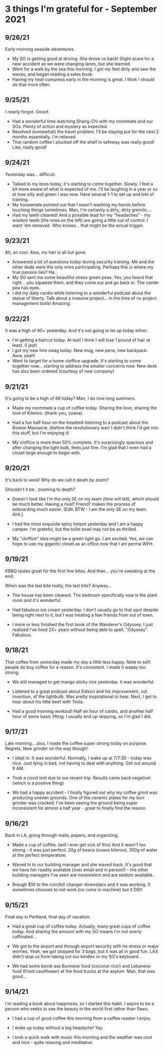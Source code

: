 # 3 things I'm grateful for - September 2021

## 9/26/21

Early morning seaside adventures.

- My SO is getting good at driving. She drove us back! Slight scare for a near accident as we were changing lanes, but she learned.
- Went for a walk by the sea this morning. I got my feet dirty and saw the waves, and began reading a sales book.
- Having my heat compress early in the morning is great. I think I should do that more often.

## 9/25/21

I nearly forgot. Oooof.

- Had a wonderful time watching Shang-Chi with my roommate and our SOs. Plenty of action and mystery as expected.
- Resolved (somewhat) the travel problem. I'll be staying put for the next 2 months essentially. I'm relieved.
- That random coffee I plucked off the shelf in safeway was really good! Like, really good!


## 9/24/21

Yesterday was... difficult.

- Talked to my boss today, it's starting to come together. Slowly. I feel a bit more aware of what is expected of me. I'll be laughing in a year or so at how silly and green I was now. Have several 1-1 to set up and lots of training. 
- My housemate pointed out that I wasn't washing my hands before touching things sometimes. Man, I'm certainly a dirty, dirty gremlin.... 
- Had my teeth cleaned! And a possible lead for my "headaches" - my wisdom teeth (the ones on the left) are going a little out of control. I want 'em removed. Who knows... that might be the actual trigger.

## 9/23/21

Ah, so cool. Also, my hair is all but gone.

- Answered a lot of questions today during security training. Me and the other dude were the only ones participating. Perhaps this is where my true passion lies? Ha..
- My SO sent me some beautiful stress green peas. Yes, you heard that right... you squeeze them, and they come out and go back in. The center pea has eyes.
- I did my daily cardio while listening to a wonderful podcast about the statue of liberty. Talk about a massive project... in the time of no project management tools! Amazing.

## 9/22/21

It was a high of 90+ yesterday.
And it's not going to let up today either..

- I'm getting a haircut today. At last! I think I will lose 1 pound of hair at least. (I jest)
- I got my new hire swag today. New mug, new pens, new backpack. Aww, yeah!
- Went to target for a home cloffice upgrade. It's starting to come together now... starting to address the smaller concerns now. New desk has also been ordered (courtesy of new company)

## 9/21/21

It's going to be a high of 86 today?
Man, I do love long summers.

- Made my roommate a cup of coffee today. Sharing the love, sharing the love of Kilenso. (thank you, coava).

- Had a fun half hour on the treadmill listening to a podcast about the Boston Massacre. (before the revolutionary war) I didn't think I'd get into this stuff, but I'm enjoying it!

- My cloffice is more than 50% complete. It's surprisingly spacious and after changing the light bulb, feels just fine. I'm glad that I even had a closet large enough to begin with.


## 9/20/21

It's back to work!
Why do we call it death by zoom?

Shouldn't it be.. zooming to death? 

- Doesn't look like I'm the only SE on my team (time will tell), which should be much better. Having a rival? Friend? makes the process of onboarding much easier. (Edit: BTW - I am the only SE on my team. Ahh.)

- I had the most exquisite spicy hotpot yesterday and I am a happy camper. I'm grateful, but the toilet bowl may not be as thrilled.

- My "cloffice" idea might be a green light go. I am excited. Yes, we can hope to use my gigantic closet as an office now that I am perma WFH.


## 9/19/21

KBBQ tastes great for the first few bites.
And then... you're sweating at the end.


When was the last bite really, the last bite?
Anyway...

- The house has been cleaned. The bedroom specifically now is the plant room and it's wonderful.

- Had fabulous ice cream yesterday. I don't usually go to that spot despite being right next to it, but I was treating a few friends from out of town.

- I more or less finished the first book of the Wanderer's Odyssey. I just realized I've lived 2X+ years without being able to spell, "Odyssey". Fabulous.


## 9/18/21

That coffee from yesterday made my day a little less happy.
Note to self: people do buy coffee for a reason. It's consistent.
I made it waaay too strong. 

- We still managed to get mango sticky rice yesterday. It was wonderful.

- Listened to a great podcast about Edison and his improvement, not invention, of the lightbulb. Was pretty inspirational to hear. Next, I get to hear about his little beef with Tesla.

- Had a good morning workout! Half an hour of cardio, and another half hour of some basic lifting. I usually end up skipping, so I'm glad I did. 


## 9/17/21

Late morning... also, I made the coffee super strong today on purpose. Regrets.
New grinder on the way though!

- I slept in. It was wonderful. Normally, I wake up at 7/7:30 - today was nice. Just lying in bed, not having to deal with anything. Got out around 9 AM.

- Took a covid test due to our recent trip. Results came back negative! (which is a positive thing)

- We had a happy accident - I finally figured out why my coffee grind was producing uneven grounds. One of the ceramic plates for my burr grinder was cracked. I've been seeing the ground being super inconsistent for almost a half year - great to finally find the reason. 


## 9/16/21

Back in LA, going through mails, papers, and organizing.

- Made a cup of coffee. (will i ever get sick of this) And it wasn't too strong - it was just perfect. 20g of beans (coava kilenso), 350g of water at the perfect temperature. 

- Waved hi to our building manager and she waved back. It's good that we have her readily available (over email and in person!) - the other building managers I've seen are nonexistent and are seldom available..

- Brough $10 to the coin/bill changer downstairs and it was working. It sometimes chooses to not work (no coins in machine) but it DID!

## 9/15/21

Final day in Portland, final day of vacation.

- Had a great cup of coffee today. Actually, many great cups of coffee today. And sharing the amount with my SO means I'm not overly caffinated...

- We got to the airport and through airport security with no stress or major worries. Yeah, we got stopped for 3 bags, but it was all in good fun. LAX didn’t stop us from taking out our kindles or my SO's keyboard...

- We had some bomb ass Burmese food (coconut rice!) and Lebanese food (Fried cauliflower) at the food trucks at the asylum. Man, that was good...

## 9/14/21

I'm reading a book about happiness, so I started this habit.
I aspire to be a person who seeks to see the beauty in the world first rather than flaws.

- I had a cup of good coffee this morning from a coffee roaster I enjoy.

- I woke up today without a big headache! Yay.

- I took a quick walk with music this morning and the weather was cool and nice - quite relaxing and meditative.